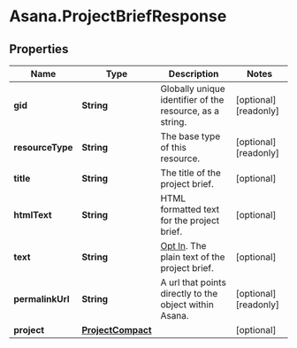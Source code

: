 # Asana.ProjectBriefResponse

## Properties

Name | Type | Description | Notes
------------ | ------------- | ------------- | -------------
**gid** | **String** | Globally unique identifier of the resource, as a string. | [optional] [readonly] 
**resourceType** | **String** | The base type of this resource. | [optional] [readonly] 
**title** | **String** | The title of the project brief. | [optional] 
**htmlText** | **String** | HTML formatted text for the project brief. | [optional] 
**text** | **String** | [Opt In](/docs/input-output-options). The plain text of the project brief. | [optional] 
**permalinkUrl** | **String** | A url that points directly to the object within Asana. | [optional] [readonly] 
**project** | [**ProjectCompact**](ProjectCompact.md) |  | [optional] 


